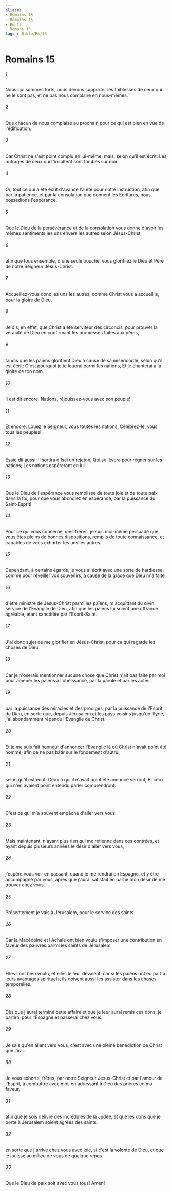 ```yaml
---
aliases : 
- Romains 15
- Romains 15
- Rm 15
- Romans 15
tags : Bible/Rm/15
---
```


# Romains 15

###### 1
Nous qui sommes forts, nous devons supporter les faiblesses de ceux qui ne le sont pas, et ne pas nous complaire en nous-mêmes.
###### 2
Que chacun de nous complaise au prochain pour ce qui est bien en vue de l'édification.
###### 3
Car Christ ne s'est point complu en lui-même, mais, selon qu'il est écrit: Les outrages de ceux qui t'insultent sont tombés sur moi.
###### 4
Or, tout ce qui a été écrit d'avance l'a été pour notre instruction, afin que, par la patience, et par la consolation que donnent les Ecritures, nous possédions l'espérance.
###### 5
Que le Dieu de la persévérance et de la consolation vous donne d'avoir les mêmes sentiments les uns envers les autres selon Jésus-Christ,
###### 6
afin que tous ensemble, d'une seule bouche, vous glorifiiez le Dieu et Père de notre Seigneur Jésus-Christ.
###### 7
Accueillez-vous donc les uns les autres, comme Christ vous a accueillis, pour la gloire de Dieu.
###### 8
Je dis, en effet, que Christ a été serviteur des circoncis, pour prouver la véracité de Dieu en confirmant les promesses faites aux pères,
###### 9
tandis que les païens glorifient Dieu à cause de sa miséricorde, selon qu'il est écrit: C'est pourquoi je te louerai parmi les nations, Et je chanterai à la gloire de ton nom.
###### 10
Il est dit encore: Nations, réjouissez-vous avec son peuple!
###### 11
Et encore: Louez le Seigneur, vous toutes les nations, Célébrez-le, vous tous les peuples!
###### 12
Esaïe dit aussi: Il sortira d'Isaï un rejeton, Qui se lèvera pour régner sur les nations; Les nations espéreront en lui.
###### 13
Que le Dieu de l'espérance vous remplisse de toute joie et de toute paix dans la foi, pour que vous abondiez en espérance, par la puissance du Saint-Esprit!
###### 14
Pour ce qui vous concerne, mes frères, je suis moi-même persuadé que vous êtes pleins de bonnes dispositions, remplis de toute connaissance, et capables de vous exhorter les uns les autres.
###### 15
Cependant, à certains égards, je vous ai écrit avec une sorte de hardiesse, comme pour réveiller vos souvenirs, à cause de la grâce que Dieu m'a faite
###### 16
d'être ministre de Jésus-Christ parmi les païens, m'acquittant du divin service de l'Evangile de Dieu, afin que les païens lui soient une offrande agréable, étant sanctifiée par l'Esprit-Saint.
###### 17
J'ai donc sujet de me glorifier en Jésus-Christ, pour ce qui regarde les choses de Dieu.
###### 18
Car je n'oserais mentionner aucune chose que Christ n'ait pas faite par moi pour amener les païens à l'obéissance, par la parole et par les actes,
###### 19
par la puissance des miracles et des prodiges, par la puissance de l'Esprit de Dieu, en sorte que, depuis Jérusalem et les pays voisins jusqu'en Illyrie, j'ai abondamment répandu l'Evangile de Christ.
###### 20
Et je me suis fait honneur d'annoncer l'Evangile là où Christ n'avait point été nommé, afin de ne pas bâtir sur le fondement d'autrui,
###### 21
selon qu'il est écrit: Ceux à qui il n'avait point été annoncé verront, Et ceux qui n'en avaient point entendu parler comprendront.
###### 22
C'est ce qui m'a souvent empêché d'aller vers vous.
###### 23
Mais maintenant, n'ayant plus rien qui me retienne dans ces contrées, et ayant depuis plusieurs années le désir d'aller vers vous,
###### 24
j'espère vous voir en passant, quand je me rendrai en Espagne, et y être accompagné par vous, après que j'aurai satisfait en partie mon désir de me trouver chez vous.
###### 25
Présentement je vais à Jérusalem, pour le service des saints.
###### 26
Car la Macédoine et l'Achaïe ont bien voulu s'imposer une contribution en faveur des pauvres parmi les saints de Jérusalem.
###### 27
Elles l'ont bien voulu, et elles le leur devaient; car si les païens ont eu part à leurs avantages spirituels, ils doivent aussi les assister dans les choses temporelles.
###### 28
Dès que j'aurai terminé cette affaire et que je leur aurai remis ces dons, je partirai pour l'Espagne et passerai chez vous.
###### 29
Je sais qu'en allant vers vous, c'est avec une pleine bénédiction de Christ que j'irai.
###### 30
Je vous exhorte, frères, par notre Seigneur Jésus-Christ et par l'amour de l'Esprit, à combattre avec moi, en adressant à Dieu des prières en ma faveur,
###### 31
afin que je sois délivré des incrédules de la Judée, et que les dons que je porte à Jérusalem soient agréés des saints,
###### 32
en sorte que j'arrive chez vous avec joie, si c'est la volonté de Dieu, et que je jouisse au milieu de vous de quelque repos.
###### 33
Que le Dieu de paix soit avec vous tous! Amen!
